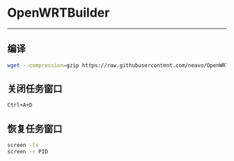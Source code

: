 # OpenWRTBuilder

---

## 编译
```bash
wget --compression=gzip https://raw.githubusercontent.com/neavo/OpenWRTBuilder/main/OpenWRTBuilder.sh -O OpenWRTBuilder.sh && screen bash OpenWRTBuilder.sh
```

## 关闭任务窗口
```bash
Ctrl+A+D
```

## 恢复任务窗口
```bash
screen -ls
screen -r PID
```
